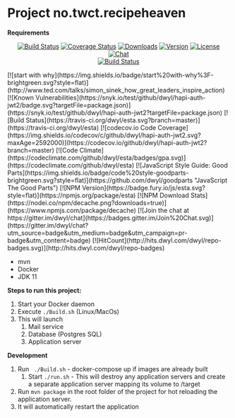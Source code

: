 # Project no.twct.recipeheaven

**Requirements**

<p align="center">
  <a href="https://circleci.com/gh/vuejs/vue/tree/dev"><img src="https://img.shields.io/circleci/project/github/vuejs/vue/dev.svg?sanitize=true" alt="Build Status"></a>
  <a href="https://codecov.io/github/vuejs/vue?branch=dev"><img src="https://img.shields.io/codecov/c/github/vuejs/vue/dev.svg?sanitize=true" alt="Coverage Status"></a>
  <a href="https://npmcharts.com/compare/vue?minimal=true"><img src="https://img.shields.io/npm/dm/vue.svg?sanitize=true" alt="Downloads"></a>
  <a href="https://www.npmjs.com/package/vue"><img src="https://img.shields.io/npm/v/vue.svg?sanitize=true" alt="Version"></a>
  <a href="https://www.npmjs.com/package/vue"><img src="https://img.shields.io/npm/l/vue.svg?sanitize=true" alt="License"></a>
  <a href="https://chat.vuejs.org/"><img src="https://img.shields.io/badge/chat-on%20discord-7289da.svg?sanitize=true" alt="Chat"></a>
  <br>
  <a href="https://app.saucelabs.com/builds/50f8372d79f743a3b25fb6ca4851ca4c"><img src="https://app.saucelabs.com/buildstatus/vuejs" alt="Build Status"></a>
</p>
[![start with why](https://img.shields.io/badge/start%20with-why%3F-brightgreen.svg?style=flat)](http://www.ted.com/talks/simon_sinek_how_great_leaders_inspire_action)
[![Known Vulnerabilities](https://snyk.io/test/github/dwyl/hapi-auth-jwt2/badge.svg?targetFile=package.json)](https://snyk.io/test/github/dwyl/hapi-auth-jwt2?targetFile=package.json)
[![Build Status](https://travis-ci.org/dwyl/esta.svg?branch=master)](https://travis-ci.org/dwyl/esta)
[![codecov.io Code Coverage](https://img.shields.io/codecov/c/github/dwyl/hapi-auth-jwt2.svg?maxAge=2592000)](https://codecov.io/github/dwyl/hapi-auth-jwt2?branch=master)
[![Code Climate](https://codeclimate.com/github/dwyl/esta/badges/gpa.svg)](https://codeclimate.com/github/dwyl/esta)
[![JavaScript Style Guide: Good Parts](https://img.shields.io/badge/code%20style-goodparts-brightgreen.svg?style=flat)](https://github.com/dwyl/goodparts "JavaScript The Good Parts") 
[![NPM Version](https://badge.fury.io/js/esta.svg?style=flat)](https://npmjs.org/package/esta)
[![NPM Download Stats](https://nodei.co/npm/decache.png?downloads=true)](https://www.npmjs.com/package/decache)
[![Join the chat at https://gitter.im/dwyl/chat](https://badges.gitter.im/Join%20Chat.svg)](https://gitter.im/dwyl/chat?utm_source=badge&utm_medium=badge&utm_campaign=pr-badge&utm_content=badge)
[![HitCount](http://hits.dwyl.com/dwyl/repo-badges.svg)](http://hits.dwyl.com/dwyl/repo-badges)


- mvn
- Docker
- JDK 11

**Steps to run this project:**

1. Start your Docker daemon
2. Execute `./Build.sh` (Linux/MacOs)
3. This will launch
   1. Mail service
   2. Database (Postgres SQL)
   3. Application server

**Development**

1. Run ``` ./Build.sh``` - docker-compose up if images are already built
   1. Start ```./run.sh``` - This will destroy any application servers and create a separate application server mapping its volume to /target
2. Run `mvn package` in the root folder of the project for hot reloading the application server.
3. It will automatically restart the application
